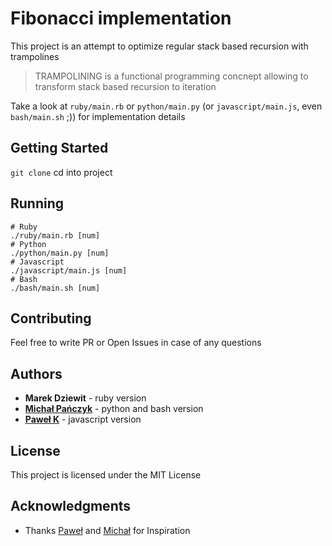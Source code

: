 # Fibonacci implementation

This project is an attempt to optimize regular stack based recursion with trampolines

> TRAMPOLINING is a functional programming concnept allowing to transform stack based recursion to iteration

Take a look at `ruby/main.rb` or `python/main.py` (or `javascript/main.js`, even `bash/main.sh` ;))  for implementation details

## Getting Started

`git clone` cd into project

## Running

```
# Ruby
./ruby/main.rb [num]
# Python
./python/main.py [num]
# Javascript
./javascript/main.js [num]
# Bash
./bash/main.sh [num]
```

## Contributing

Feel free to write PR or Open Issues in case of any questions

## Authors

* **Marek Dziewit** - ruby version
* **[Michał Pańczyk](https://github.com/mpanczyk)** - python and bash version
* **[Paweł K](https://github.com/pawk)** - javascript version

## License

This project is licensed under the MIT License

## Acknowledgments

* Thanks [Paweł](https://github.com/pawk) and [Michał](https://github.com/mpanczyk) for Inspiration
